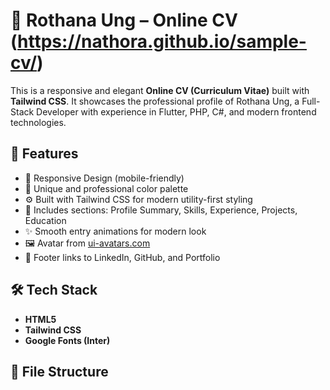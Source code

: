 # 🌟 Rothana Ung – Online CV (https://nathora.github.io/sample-cv/)

This is a responsive and elegant **Online CV (Curriculum Vitae)** built with **Tailwind CSS**. It showcases the professional profile of Rothana Ung, a Full-Stack Developer with experience in Flutter, PHP, C#, and modern frontend technologies.

## 🧾 Features

- 📱 Responsive Design (mobile-friendly)
- 🎨 Unique and professional color palette
- ⚙️ Built with Tailwind CSS for modern utility-first styling
- 💼 Includes sections: Profile Summary, Skills, Experience, Projects, Education
- ✨ Smooth entry animations for modern look
- 🖼️ Avatar from [ui-avatars.com](https://ui-avatars.com)
- 🔗 Footer links to LinkedIn, GitHub, and Portfolio

## 🛠️ Tech Stack

- **HTML5**
- **Tailwind CSS**
- **Google Fonts (Inter)**

## 📂 File Structure
